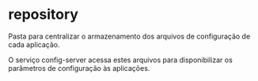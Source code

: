 # repository

Pasta para centralizar o armazenamento dos arquivos de configuração de cada aplicação.

O serviço config-server acessa estes arquivos para disponibilizar os parâmetros de configuração às aplicações.
